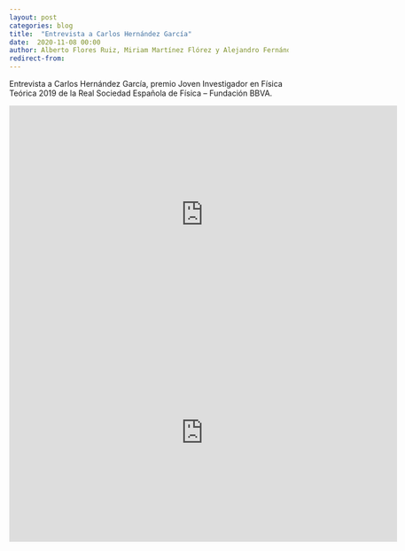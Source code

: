 ```yaml
---
layout: post
categories: blog
title:  "Entrevista a Carlos Hernández García"
date:  2020-11-08 00:00
author: Alberto Flores Ruiz, Miriam Martínez Flórez y Alejandro Fernández Muñoz
redirect-from:
---
```


Entrevista a Carlos Hernández García, premio Joven Investigador en Física Teórica 2019 de la Real Sociedad Española de Física – Fundación BBVA.

<iframe width="700" height="394" src="https://www.youtube.com/embed/nvYPc_flK6M?rel=0" frameborder="0" allow="accelerometer; autoplay; clipboard-write; encrypted-media; gyroscope; picture-in-picture" allowfullscreen></iframe>

<div class="section">
  <div class="row">
    <div class="col 12 offset-4 s8 offset-s2">
      <center><iframe width="700" height="394" src="https://www.youtube.com/embed/nvYPc_flK6M?rel=0" frameborder="0" allow="accelerometer; autoplay; clipboard-write; encrypted-media; gyroscope; picture-in-picture" allowfullscreen></iframe></center>
    </div>
  </div>
</div>
